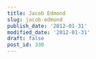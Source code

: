 ```yaml
---
title: Jacob Edmond
slug: jacob-edmond
publish_date: '2012-01-31'
modified_date: '2012-01-31'
draft: false
post_id: 330
---
```


